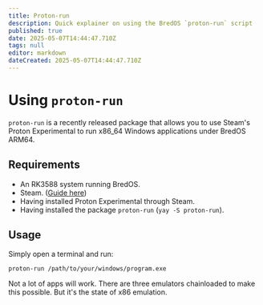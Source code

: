 ```yaml
---
title: Proton-run
description: Quick explainer on using the BredOS `proton-run` script
published: true
date: 2025-05-07T14:44:47.710Z
tags: null
editor: markdown
dateCreated: 2025-05-07T14:44:47.710Z
---
```


# Using `proton-run`

`proton-run` is a recently released package that allows you to use Steam's Proton Experimental to run x86_64 Windows applications under BredOS ARM64.

## Requirements

- An RK3588 system running BredOS.
- Steam. ([Guide here](en/how-to/how-to-install-steam))
- Having installed Proton Experimental through Steam.
- Having installed the package `proton-run` (`yay -S proton-run`).

## Usage

Simply open a terminal and run:

```
proton-run /path/to/your/windows/program.exe
```

Not a lot of apps will work. There are three emulators chainloaded to make this possible.
But it's the state of x86 emulation.
